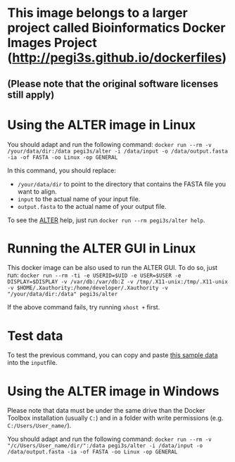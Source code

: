 # This image belongs to a larger project called Bioinformatics Docker Images Project (http://pegi3s.github.io/dockerfiles)
## (Please note that the original software licenses still apply)

# Using the ALTER image in Linux
You should adapt and run the following command: `docker run --rm -v /your/data/dir:/data pegi3s/alter -i /data/input -o /data/output.fasta -ia -of FASTA -oo Linux -op GENERAL`

In this command, you should replace:
- `/your/data/dir` to point to the directory that contains the FASTA file you want to align.
- `input` to the actual name of your input file.
- `output.fasta` to the actual name of your output file.

To see the [ALTER](http://sing-group.org/ALTER/) help, just run `docker run --rm pegi3s/alter help`.

# Running the ALTER GUI in Linux
This docker image can be also used to run the ALTER GUI. To do so, just run: `docker run --rm -ti -e USERID=$UID -e USER=$USER -e DISPLAY=$DISPLAY -v /var/db:/var/db:Z -v /tmp/.X11-unix:/tmp/.X11-unix -v $HOME/.Xauthority:/home/developer/.Xauthority -v "/your/data/dir:/data" pegi3s/alter `

If the above command fails, try running `xhost +` first.

# Test data
To test the previous command, you can copy and paste [this sample data](https://raw.githubusercontent.com/pegi3s/dockerfiles/master/alter/1.3.4/test_data/input.nexus) into the `input`file.

# Using the ALTER image in Windows

Please note that data must be under the same drive than the Docker Toolbox installation (usually `C:`) and in a folder with write permissions (e.g. `C:/Users/User_name/`).

You should adapt and run the following command: `docker run --rm -v "/c/Users/User_name/dir/":/data pegi3s/alter -i /data/input -o /data/output.fasta -ia -of FASTA -oo Linux -op GENERAL`

